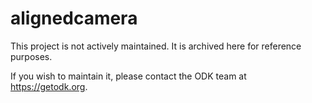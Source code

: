 # alignedcamera

This project is not actively maintained. It is archived here for reference purposes.

If you wish to maintain it, please contact the ODK team at https://getodk.org.
